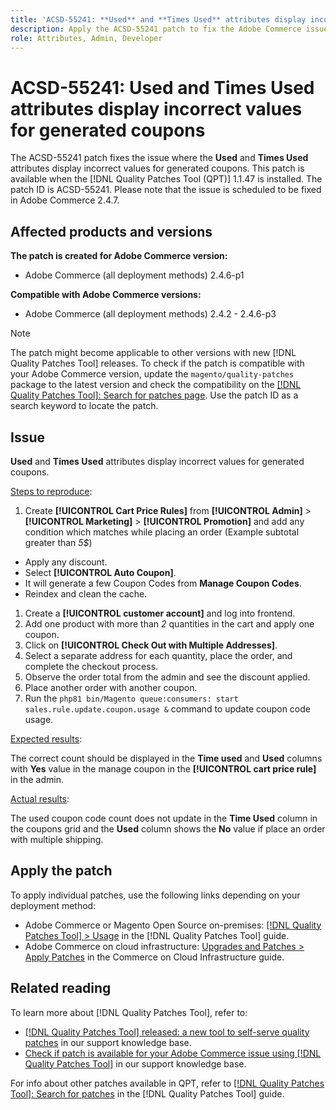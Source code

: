 ```yaml
---
title: 'ACSD-55241: **Used** and **Times Used** attributes display incorrect values for generated coupons'
description: Apply the ACSD-55241 patch to fix the Adobe Commerce issue where the **Used** and **Times Used** attributes display incorrect values for generated coupons
role: Attributes, Admin, Developer
---
```

# ACSD-55241: **Used** and **Times Used** attributes display incorrect values for generated coupons

The ACSD-55241 patch fixes the issue where the **Used** and **Times Used** attributes display incorrect values for generated coupons. This patch is available when the [!DNL Quality Patches Tool (QPT)] 1.1.47 is installed. The patch ID is ACSD-55241. Please note that the issue is scheduled to be fixed in Adobe Commerce 2.4.7.

## Affected products and versions

**The patch is created for Adobe Commerce version:**

* Adobe Commerce (all deployment methods) 2.4.6-p1

**Compatible with Adobe Commerce versions:**

* Adobe Commerce (all deployment methods) 2.4.2 - 2.4.6-p3

>[!NOTE]
>
>The patch might become applicable to other versions with new [!DNL Quality Patches Tool] releases. To check if the patch is compatible with your Adobe Commerce version, update the `magento/quality-patches` package to the latest version and check the compatibility on the [[!DNL Quality Patches Tool]: Search for patches page](https://experienceleague.adobe.com/tools/commerce-quality-patches/index.html). Use the patch ID as a search keyword to locate the patch.

## Issue

**Used** and **Times Used** attributes display incorrect values for generated coupons.

<u>Steps to reproduce</u>:

1. Create **[!UICONTROL Cart Price Rules]** from **[!UICONTROL Admin]** > **[!UICONTROL Marketing]** > **[!UICONTROL Promotion]** and add any condition which matches while placing an order (Example subtotal greater than *5$*)

* Apply any discount.
* Select **[!UICONTROL Auto Coupon]**.
* It will generate a few Coupon Codes from **Manage Coupon Codes**.
* Reindex and clean the cache.

1. Create a **[!UICONTROL customer account]** and log into frontend.
1. Add one product with more than *2* quantities in the cart and apply one coupon.
1. Click on **[!UICONTROL Check Out with Multiple Addresses]**.
1. Select a separate address for each quantity, place the order, and complete the checkout process.
1. Observe the order total from the admin and see the discount applied.
1. Place another order with another coupon.
1. Run the `php81 bin/Magento queue:consumers: start sales.rule.update.coupon.usage &` command to update coupon code usage.

<u>Expected results</u>:

The correct count should be displayed in the **Time used** and **Used** columns with **Yes** value in the manage coupon in the **[!UICONTROL cart price rule]** in the admin.

<u>Actual results</u>:

The used coupon code count does not update in the **Time Used** column in the coupons grid and the **Used** column shows the **No** value if place an order with multiple shipping.

## Apply the patch

To apply individual patches, use the following links depending on your deployment method:

* Adobe Commerce or Magento Open Source on-premises: [[!DNL Quality Patches Tool] > Usage](https://experienceleague.adobe.com/docs/commerce-operations/tools/quality-patches-tool/usage.html) in the [!DNL Quality Patches Tool] guide.
* Adobe Commerce on cloud infrastructure: [Upgrades and Patches > Apply Patches](https://experienceleague.adobe.com/docs/commerce-cloud-service/user-guide/develop/upgrade/apply-patches.html) in the Commerce on Cloud Infrastructure guide.

## Related reading

To learn more about [!DNL Quality Patches Tool], refer to:

* [[!DNL Quality Patches Tool] released: a new tool to self-serve quality patches](/help/announcements/adobe-commerce-announcements/magento-quality-patches-released-new-tool-to-self-serve-quality-patches.md) in our support knowledge base.
* [Check if patch is available for your Adobe Commerce issue using [!DNL Quality Patches Tool]](/help/support-tools/patches-available-in-qpt-tool/check-patch-for-magento-issue-with-magento-quality-patches.md) in our support knowledge base.

For info about other patches available in QPT, refer to [[!DNL Quality Patches Tool]: Search for patches](https://experienceleague.adobe.com/tools/commerce-quality-patches/index.html) in the [!DNL Quality Patches Tool] guide.